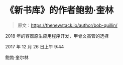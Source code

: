 # 《新书库》的作者鲍勃·奎林

> 原文：<https://thenewstack.io/author/bob-quillin/>

2018 年的容器原生应用程序开发，甲骨文高管的选择

2017 年 12 月 26 日上午 9:44

鲍勃·奎尔林
